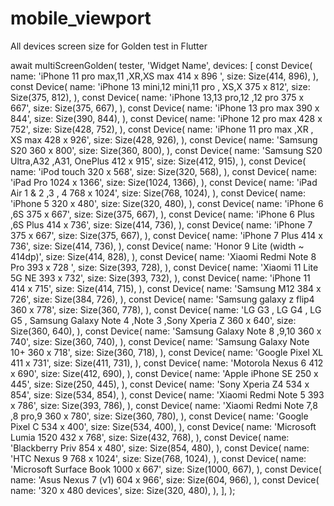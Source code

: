 # mobile_viewport
All devices screen size for Golden test in Flutter 




 await multiScreenGolden(
        tester,
        'Widget Name',
        devices: [
          const Device(
            name: 'iPhone 11 pro max,11 ,XR,XS max  414 x 896 ',
            size: Size(414, 896),
          ),
          const Device(
            name: 'iPhone 13 mini,12 mini,11 pro , XS,X   375 x 812',
            size: Size(375, 812),
          ),
          const Device(
            name: 'iPhone 13,13 pro,12 ,12 pro  375 x 667',
            size: Size(375, 667),
          ),
          const Device(
            name: 'iPhone 13 pro max  390 x 844',
            size: Size(390, 844),
          ),
          const Device(
            name: 'iPhone 12 pro max 428 x 752',
            size: Size(428, 752),
          ),
          const Device(
            name: 'iPhone 11 pro max ,XR , XS max 428 x 926',
            size: Size(428, 926),
          ),
          const Device(
            name: 'Samsung S20 360 x 800',
            size: Size(360, 800),
          ),
          const Device(
            name: 'Samsung S20 Ultra,A32 ,A31, OnePlus 412 x 915',
            size: Size(412, 915),
          ),
          const Device(
            name: 'iPod touch 320 x 568',
            size: Size(320, 568),
          ),
          const Device(
            name: 'iPad Pro		1024 x 1366',
            size: Size(1024, 1366),
          ),
          const Device(
            name: 'iPad Air 1 & 2	,3 , 4 	768 x 1024',
            size: Size(768, 1024),
          ),
          const Device(
            name: 'iPhone 5		320 x 480',
            size: Size(320, 480),
          ),
          const Device(
            name: 'iPhone 6 ,6S		375 x 667',
            size: Size(375, 667),
          ),
          const Device(
            name: 'iPhone 6 Plus ,6S Plus		414 x 736',
            size: Size(414, 736),
          ),
          const Device(
            name: 'iPhone 7		375 x 667',
            size: Size(375, 667),
          ),
          const Device(
            name: 'iPhone 7 Plus	414 x 736',
            size: Size(414, 736),
          ),
          const Device(
            name: 'Honor 9 Lite (width ~ 414dp)',
            size: Size(414, 828),
          ),
          const Device(
            name: 'Xiaomi Redmi Note 8 Pro  393 x 728 ',
            size: Size(393, 728),
          ),
          const Device(
            name: 'Xiaomi 11 Lite 5G NE 393 x 732',
            size: Size(393, 732),
          ),
          const Device(
            name: 'iPhone 11  414 x 715',
            size: Size(414, 715),
          ),
          const Device(
            name: 'Samsung M12 384 x 726',
            size: Size(384, 726),
          ),
          const Device(
            name: 'Samsung galaxy z flip4 360 x 778',
            size: Size(360, 778),
          ),
          const Device(
            name:
                'LG G3	,	LG G4 ,	LG G5 ,	Samsung Galaxy Note 4 ,Note 3 ,Sony Xperia Z	360	x 640',
            size: Size(360, 640),
          ),
          const Device(
            name: 'Samsung Galaxy Note 8	,9,10	360	x 740',
            size: Size(360, 740),
          ),
          const Device(
            name: 'Samsung Galaxy Note 10+		360	x 718',
            size: Size(360, 718),
          ),
          const Device(
            name: 'Google Pixel XL		411	x 731',
            size: Size(411, 731),
          ),
          const Device(
            name: 'Motorola Nexus 6		412 x	690',
            size: Size(412, 690),
          ),
          const Device(
            name: 'Apple iPhone SE 	250	x 445',
            size: Size(250, 445),
          ),
          const Device(
            name: 'Sony Xperia Z4	534 x	854',
            size: Size(534, 854),
          ),
          const Device(
            name: 'Xiaomi Redmi Note 5		393 x	786',
            size: Size(393, 786),
          ),
          const Device(
            name: 'Xiaomi Redmi Note 7,8 ,8 pro,9		360	x 780',
            size: Size(360, 780),
          ),
          const Device(
            name: 'Google Pixel C		534	x 400',
            size: Size(534, 400),
          ),
          const Device(
            name: 'Microsoft Lumia 1520	432	x 768',
            size: Size(432, 768),
          ),
          const Device(
            name: 'Blackberry Priv		854 x	480',
            size: Size(854, 480),
          ),
          const Device(
            name: 'HTC Nexus 9		768	x 1024',
            size: Size(768, 1024),
          ),
          const Device(
            name: 'Microsoft Surface Book		1000 x 667',
            size: Size(1000, 667),
          ),
          const Device(
            name: 'Asus Nexus 7 (v1)	604 x	966',
            size: Size(604, 966),
          ),
          const Device(
            name: '320 x 480 devices',
            size: Size(320, 480),
          ),
        ],
      );
